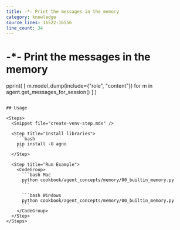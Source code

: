 ```yaml
---
title: -*- Print the messages in the memory
category: knowledge
source_lines: 16522-16556
line_count: 34
---
```


# -*- Print the messages in the memory
pprint(
    [
        m.model_dump(include={"role", "content"})
        for m in agent.get_messages_for_session()
    ]
)
```

## Usage

<Steps>
  <Snippet file="create-venv-step.mdx" />

  <Step title="Install libraries">
    ```bash
    pip install -U agno
    ```
  </Step>

  <Step title="Run Example">
    <CodeGroup>
      ```bash Mac
      python cookbook/agent_concepts/memory/00_builtin_memory.py
      ```

      ```bash Windows
      python cookbook/agent_concepts/memory/00_builtin_memory.py
      ```
    </CodeGroup>
  </Step>
</Steps>


